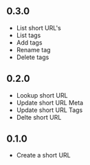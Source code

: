 ## 0.3.0

- List short URL's
- List tags
- Add tags
- Rename tag
- Delete tags

## 0.2.0

- Lookup short URL
- Update short URL Meta
- Update short URL Tags
- Delte short URL

## 0.1.0

- Create a short URL
